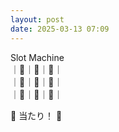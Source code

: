 ```yaml
---
layout: post
date: 2025-03-13 07:09
---
```


Slot Machine<br />
｜🏴｜💎｜🔔｜<br />
｜🍒｜🔔｜💎｜<br />
｜🍇｜🍇｜🍇｜<br />

🎉 当たり！ 🎉
